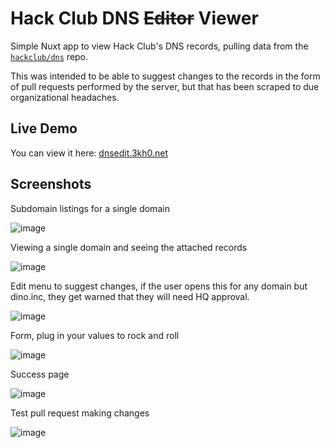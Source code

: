 # Hack Club DNS ~~Editor~~ Viewer

Simple Nuxt app to view Hack Club's DNS records, pulling data from the [`hackclub/dns`](https://github.com/hackclub/dns) repo.

This was intended to be able to suggest changes to the records in the form of pull requests performed by the server, but that has been scraped to due organizational headaches.

## Live Demo

You can view it here: [dnsedit.3kh0.net](https://dnsedit.3kh0.net/)

## Screenshots

Subdomain listings for a single domain

![image](https://github.com/user-attachments/assets/0af3c7c7-3bf5-4ba5-b103-6a52bfb9f5e7)

Viewing a single domain and seeing the attached records

![image](https://github.com/user-attachments/assets/d6ee4c21-7a2b-4f63-930f-9285d174a001)

Edit menu to suggest changes, if the user opens this for any domain but dino.inc, they get warned that they will need HQ approval.

![image](https://github.com/user-attachments/assets/45583f11-d8ee-4753-80d2-582850596e9d)

Form, plug in your values to rock and roll

![image](https://github.com/user-attachments/assets/7abe8762-176f-4e60-a2ed-ddfc6e4d7d58)

Success page

![image](https://github.com/user-attachments/assets/6bbbef55-99ac-498b-8e92-34efd503134a)

Test pull request making changes

![image](https://github.com/user-attachments/assets/97d7e8a8-ce5a-440a-b48c-6f12b09499a5)
